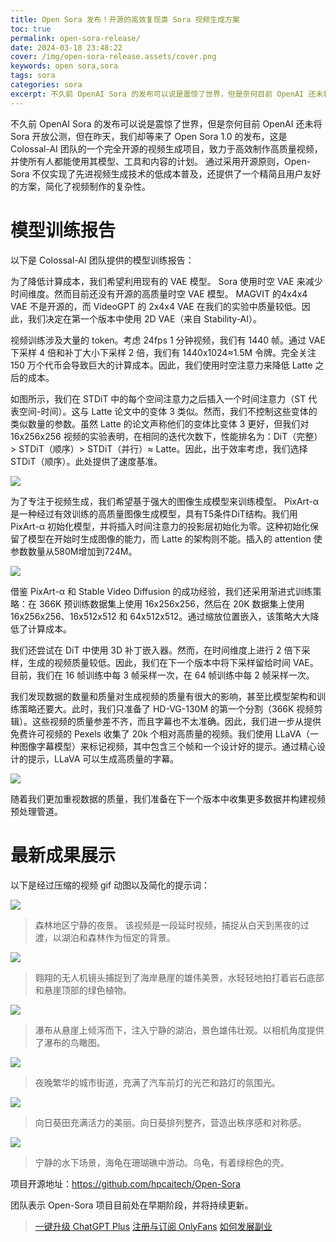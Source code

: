 ```yaml
---
title: Open Sora 发布！开源的高效复现类 Sora 视频生成方案
toc: true
permalink: open-sora-release/
date: 2024-03-18 23:48:22
cover: /img/open-sora-release.assets/cover.png
keywords: open sora,sora
tags: sora
categories: sora
excerpt: 不久前 OpenAI Sora 的发布可以说是震惊了世界，但是奈何目前 OpenAI 还未将 Sora 开放公测，但在昨天，我们却等来了 Open Sora 1.0 的发布，这是 Colossal-AI 团队的一个完全开源的视频生成项目，致力于高效制作高质量视频，并使所有人都能使用其模型、工具和内容的计划。
---
```


不久前 OpenAI Sora 的发布可以说是震惊了世界，但是奈何目前 OpenAI 还未将 Sora 开放公测，但在昨天，我们却等来了 Open Sora 1.0 的发布，这是 Colossal-AI 团队的一个完全开源的视频生成项目，致力于高效制作高质量视频，并使所有人都能使用其模型、工具和内容的计划。 通过采用开源原则，Open-Sora 不仅实现了先进视频生成技术的低成本普及，还提供了一个精简且用户友好的方案，简化了视频制作的复杂性。

# 模型训练报告

以下是 Colossal-AI 团队提供的模型训练报告：

为了降低计算成本，我们希望利用现有的 VAE 模型。 Sora 使用时空 VAE 来减少时间维度。然而目前还没有开源的高质量时空 VAE 模型。 MAGVIT 的4x4x4 VAE 不是开源的，而 VideoGPT 的 2x4x4 VAE 在我们的实验中质量较低。因此，我们决定在第一个版本中使用 2D VAE（来自 Stability-AI）。

视频训练涉及大量的 token。考虑 24fps 1 分钟视频，我们有 1440 帧。通过 VAE 下采样 4 倍和补丁大小下采样 2 倍，我们有 1440x1024≈1.5M 令牌。完全关注 150 万个代币会导致巨大的计算成本。因此，我们使用时空注意力来降低 Latte 之后的成本。

如图所示，我们在 STDiT 中的每个空间注意力之后插入一个时间注意力（ST 代表空间-时间）。这与 Latte 论文中的变体 3 类似。然而，我们不控制这些变体的类似数量的参数。虽然 Latte 的论文声称他们的变体比变体 3 更好，但我们对 16x256x256 视频的实验表明，在相同的迭代次数下，性能排名为：DiT（完整）> STDiT（顺序）> STDiT（并行）≈ Latte。因此，出于效率考虑，我们选择STDiT（顺序）。此处提供了速度基准。

![](/img/open-sora-release.assets/1.png)

为了专注于视频生成，我们希望基于强大的图像生成模型来训练模型。 PixArt-α 是一种经过有效训练的高质量图像生成模型，具有T5条件DiT结构。我们用 PixArt-α 初始化模型，并将插入时间注意力的投影层初始化为零。这种初始化保留了模型在开始时生成图像的能力，而 Latte 的架构则不能。插入的 attention 使参数数量从580M增加到724M。

![](/img/open-sora-release.assets/2.png)

借鉴 PixArt-α 和 Stable Video Diffusion 的成功经验，我们还采用渐进式训练策略：在 366K 预训练数据集上使用 16x256x256，然后在 20K 数据集上使用 16x256x256、16x512x512 和 64x512x512。通过缩放位置嵌入，该策略大大降低了计算成本。

我们还尝试在 DiT 中使用 3D 补丁嵌入器。然而，在时间维度上进行 2 倍下采样，生成的视频质量较低。因此，我们在下一个版本中将下采样留给时间 VAE。目前，我们在 16 帧训练中每 3 帧采样一次，在 64 帧训练中每 2 帧采样一次。

我们发现数据的数量和质量对生成视频的质量有很大的影响，甚至比模型架构和训练策略还要大。此时，我们只准备了 HD-VG-130M 的第一个分割（366K 视频剪辑）。这些视频的质量参差不齐，而且字幕也不太准确。因此，我们进一步从提供免费许可视频的 Pexels 收集了 20k 个相对高质量的视频。我们使用 LLaVA（一种图像字幕模型）来标记视频，其中包含三个帧和一个设计好的提示。通过精心设计的提示，LLaVA 可以生成高质量的字幕。

![](/img/open-sora-release.assets/3.png)

随着我们更加重视数据的质量，我们准备在下一个版本中收集更多数据并构建视频预处理管道。

# 最新成果展示

以下是经过压缩的视频 gif 动图以及简化的提示词：

![](/img/open-sora-release.assets/sample_0.gif)

> 森林地区宁静的夜景。 该视频是一段延时视频，捕捉从白天到黑夜的过渡，以湖泊和森林作为恒定的背景。

![](/img/open-sora-release.assets/sample_1.gif)

> 翱翔的无人机镜头捕捉到了海岸悬崖的雄伟美景，水轻轻地拍打着岩石底部和悬崖顶部的绿色植物。

![](/img/open-sora-release.assets/sample_2.gif)

> 瀑布从悬崖上倾泻而下，注入宁静的湖泊，景色雄伟壮观。以相机角度提供了瀑布的鸟瞰图。

![](/img/open-sora-release.assets/sample_3.gif)

> 夜晚繁华的城市街道，充满了汽车前灯的光芒和路灯的氛围光。

![](/img/open-sora-release.assets/sample_4.gif)

> 向日葵田充满活力的美丽。向日葵排列整齐，营造出秩序感和对称感。

![](/img/open-sora-release.assets/sample_5.gif)

> 宁静的水下场景，海龟在珊瑚礁中游动。乌龟，有着绿棕色的壳。

项目开源地址：https://github.com/hpcaitech/Open-Sora

团队表示 Open-Sora 项目目前处在早期阶段，并将持续更新。

> [一键升级 ChatGPT Plus](/upgrude-chatgpt-plus-2024/)
> [注册与订阅 OnlyFans](/how-to-useonlyfans/)
> [如何发展副业](/how-to-have-side-job/)

